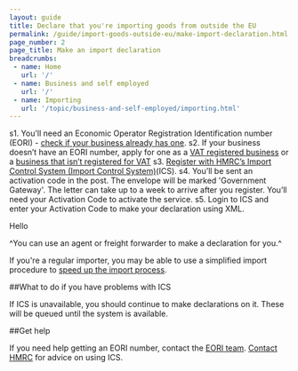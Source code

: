 ```yaml
---
layout: guide
title: Declare that you're importing goods from outside the EU
permalink: /guide/import-goods-outside-eu/make-import-declaration.html
page_number: 2
page_title: Make an import declaration
breadcrumbs:
 - name: Home
   url: '/'
 - name: Business and self employed
   url: '/'
 - name: Importing
   url: '/topic/business-and-self-employed/importing.html'   
---
```


s1. You'll need an Economic Operator Registration Identification number (EORI) - [check if your business already has one](http://ec.europa.eu/taxation_customs/dds2/eos/eori_validation.jsp?Lang=en). 
s2. If your business doesn’t have an EORI number, apply for one as a [VAT registered business](https://online.hmrc.gov.uk/shortforms/form/EORIVAT) or a [business that isn’t registered for VAT](https://online.hmrc.gov.uk/shortforms/form/EORINonVATExport)
s3. [Register with HMRC’s Import Control System (Import Control System)](https://online.hmrc.gov.uk/registration)(ICS). 
s4. You’ll be sent an activation code in the post. The envelope will be marked 'Government Gateway'. The letter can take up to a week to arrive after you register. You’ll need your Activation Code to activate the service.
s5. Login to ICS and enter your Activation Code to make your declaration using XML. 


Hello

^You can use an agent or freight forwarder to make a declaration for you.^

If you're a regular importer, you may be able to use a simplified import procedure to [speed up the import process](/apply-simplified-declaration-procedure-sdp-imports-exports.html).

##What to do if you have problems with ICS

If ICS is unavailable, you should continue to make declarations on it. These will be queued until the system is available.

##Get help

If you need help getting an EORI number, contact the [EORI team](https://online.hmrc.gov.uk/shortforms/form/EORIContact).
[Contact HMRC](/government/organisations/hm-revenue-customs/contact/new-computerised-transit-system-enquiries) for advice on using ICS.
